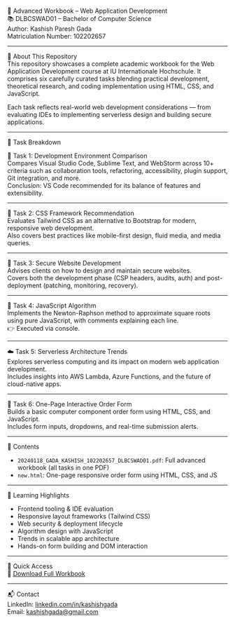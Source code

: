 
📘 Advanced Workbook – Web Application Development  
📚 DLBCSWAD01 – Bachelor of Computer Science  
Author: Kashish Paresh Gada  
Matriculation Number: 102202657  

---

📄 About This Repository  
This repository showcases a complete academic workbook for the Web Application Development course at IU Internationale Hochschule. It comprises six carefully curated tasks blending practical development, theoretical research, and coding implementation using HTML, CSS, and JavaScript.

Each task reflects real-world web development considerations — from evaluating IDEs to implementing serverless design and building secure applications.

---

🧠 Task Breakdown  

🔧 Task 1: Development Environment Comparison  
Compares Visual Studio Code, Sublime Text, and WebStorm across 10+ criteria such as collaboration tools, refactoring, accessibility, plugin support, Git integration, and more.  
Conclusion: VS Code recommended for its balance of features and extensibility.

---

🎨 Task 2: CSS Framework Recommendation  
Evaluates Tailwind CSS as an alternative to Bootstrap for modern, responsive web development.  
Also covers best practices like mobile-first design, fluid media, and media queries.

---

🔐 Task 3: Secure Website Development  
Advises clients on how to design and maintain secure websites.  
Covers both the development phase (CSP headers, audits, auth) and post-deployment (patching, monitoring, recovery).

---

🔢 Task 4: JavaScript Algorithm  
Implements the Newton-Raphson method to approximate square roots using pure JavaScript, with comments explaining each line.  
👉 Executed via console.

---

☁️ Task 5: Serverless Architecture Trends  
Explores serverless computing and its impact on modern web application development.  
Includes insights into AWS Lambda, Azure Functions, and the future of cloud-native apps.

---

🧾 Task 6: One-Page Interactive Order Form  
Builds a basic computer component order form using HTML, CSS, and JavaScript.  
Includes form inputs, dropdowns, and real-time submission alerts.

---

📁 Contents  
- `20240118_GADA_KASHISH_102202657_DLBCSWAD01.pdf`: Full advanced workbook (all tasks in one PDF)  
- `new.html`: One-page responsive order form using HTML, CSS, and JS

---

🚀 Learning Highlights  
- Frontend tooling & IDE evaluation  
- Responsive layout frameworks (Tailwind CSS)  
- Web security & deployment lifecycle  
- Algorithm design with JavaScript  
- Trends in scalable app architecture  
- Hands-on form building and DOM interaction

---

🔗 Quick Access  
📄 [Download Full Workbook](./20240118_GADA_KASHISH_102202657_DLBCSWAD01.pdf)  

---

📬 Contact  
LinkedIn: [linkedin.com/in/kashishgada](https://www.linkedin.com/in/kashishgada)  
Email: kashishgada@gmail.com  
